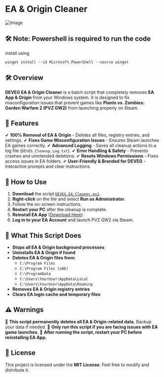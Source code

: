# EA & Origin Cleaner
![Image](https://github.com/user-attachments/assets/ee68f935-937a-4ddc-b0d1-395d57789d29)

## 🛠 Note: Powershell is required to run the code 
install using 
```
winget install --id Microsoft.PowerShell --source winget

```

## 🛠 Overview
**DEVEG EA & Origin Cleaner** is a batch script that completely removes **EA App & Origin** from your Windows system. It is designed to fix misconfiguration issues that prevent games like **Plants vs. Zombies: Garden Warfare 2 (PVZ GW2)** from launching properly on Steam.

## 🚀 Features
✔ **100% Removal of EA & Origin** - Deletes all files, registry entries, and settings.
✔ **Fixes Game Misconfiguration Issues** - Ensures Steam launches EA games correctly.
✔ **Advanced Logging** - Saves all cleanup actions to a log file (`DEVEG_Cleanup_Log.txt`).
✔ **Error Handling & Safety** - Prevents crashes and unintended deletions.
✔ **Resets Windows Permissions** - Fixes access issues in EA folders.
✔ **User-Friendly & Branded for DEVEG** - Interactive prompts and clear instructions.

## 📜 How to Use
1. **Download** the script [`DEVEG_EA_Cleaner.ps1`](DEVEG_EA_Cleaner.ps1).
2. **Right-click** on the file and select **Run as Administrator**.
3. Follow the on-screen instructions.
4. **Restart your PC** after the cleanup is complete.
5. **Reinstall EA App** ([Download Here](https://www.ea.com/ea-app)).
6. **Log in to your EA Account** and launch PVZ GW2 via Steam.

## 📂 What This Script Does
- **Stops all EA & Origin background processes**
- **Uninstalls EA & Origin if found**
- **Deletes EA & Origin files from:**
  - `C:\Program Files`
  - `C:\Program Files (x86)`
  - `C:\ProgramData`
  - `C:\Users\YourUser\AppData\Local`
  - `C:\Users\YourUser\AppData\Roaming`
- **Removes EA & Origin registry entries**
- **Clears EA login cache and temporary files**


## ⚠ Warnings
🚨 **This script permanently deletes all EA & Origin-related data.** Backup your data if needed.
🚨 **Only run this script if you are facing issues with EA game launches.**
🚨 **After running the script, restart your PC before reinstalling EA App.**


## 📄 License
This project is licensed under the **MIT License**. Feel free to modify and distribute it.


